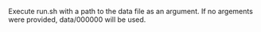 Execute run.sh with a path to the data file as an argument.
If no argements were provided, data/000000 will be used.